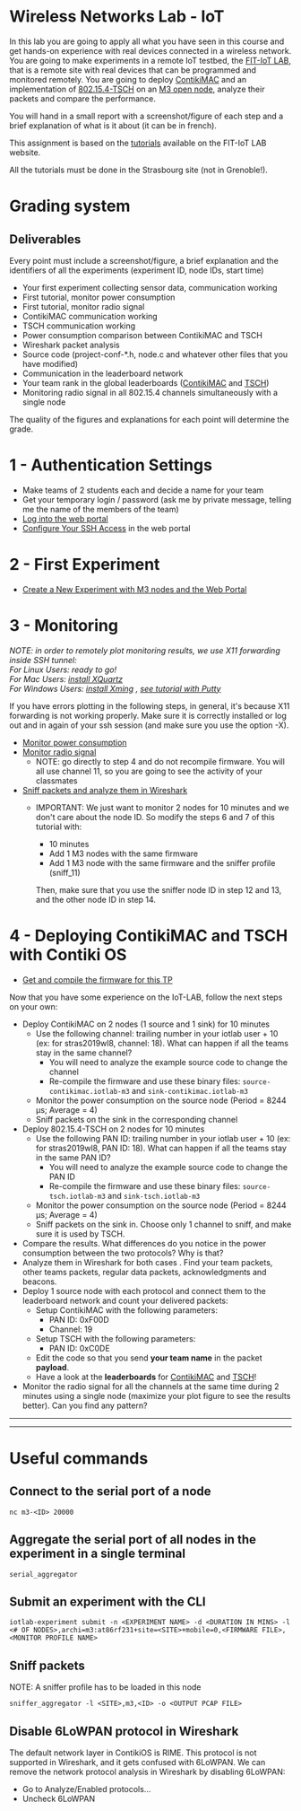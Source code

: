 # Wireless Networks Lab - IoT

In this lab you are going to apply all what you have seen in this course and get hands-on experience with real devices connected in a wireless network.
You are going to make experiments in a remote IoT testbed, the [FIT-IoT LAB](https://www.iot-lab.info/), that is a remote site with real devices that can be programmed and monitored remotely.
You are going to deploy [ContikiMAC](http://dunkels.com/adam/dunkels11contikimac.pdf) and an implementation of [802.15.4-TSCH](http://www.simonduquennoy.net/papers/duquennoy17tsch.pdf) on an [M3 open node](https://www.iot-lab.info/hardware/m3/), analyze their packets and compare the performance.

You will hand in a small report with a screenshot/figure of each step and a brief explanation of what is it about (it can be in french).

This assignment is based on the [tutorials](https://www.iot-lab.info/tutorials/) available on the FIT-IoT LAB website.

All the tutorials must be done in the Strasbourg site (not in Grenoble!).

# Grading system

## Deliverables
Every point must include a screenshot/figure, a brief explanation and the identifiers of all the experiments (experiment ID, node IDs, start time)
<!-- - Authentication in the web portal showing that your account is correctly logged in -->
<!-- - Access through ssh to the Strasbourg site -->
- Your first experiment collecting sensor data, communication working
- First tutorial, monitor power consumption
- First tutorial, monitor radio signal
- ContikiMAC communication working
- TSCH communication working
- Power consumption comparison between ContikiMAC and TSCH
- Wireshark packet analysis
- Source code (project-conf-*.h, node.c and whatever other files that you have modified)
- Communication in the leaderboard network
- Your team rank in the global leaderboards ([ContikiMAC](https://drive.google.com/file/d/1DRjdNB97H6NGtvY83zxyvSgVBfsDX99B/view?usp=sharing) and [TSCH](https://drive.google.com/file/d/1NMQGJutBAqL0IUB6WoJ5QQgXBRnFGKYo/view?usp=sharing))
- Monitoring radio signal in all 802.15.4 channels simultaneously with a single node

The quality of the figures and explanations for each point will determine the grade.

# 1 - Authentication Settings
- Make teams of 2 students each and decide a name for your team
- Get your temporary login / password (ask me by private message, telling me the name of the members of the team)
- [Log into the web portal](https://www.iot-lab.info/testbed/)
- [Configure Your SSH Access](https://www.iot-lab.info/tutorials/ssh-access) in the web portal

# 2 - First Experiment
- [Create a New Experiment with M3 nodes and the Web Portal](https://www.iot-lab.info/tutorials/submit-experiment-m3-web/)

# 3 - Monitoring
*NOTE: in order to remotely plot monitoring results, we use X11 forwarding inside SSH tunnel: \
For Linux Users: ready to go! \
For Mac Users: [install XQuartz](https://www.xquartz.org/) \
For Windows Users: [install Xming](https://sourceforge.net/projects/xming/) , [see tutorial with Putty](https://quick-tutoriel.com/comment-utiliser-loption-x11-forwarding-sous-putty/)*

If you have errors plotting in the following steps, in general, it's because X11 forwarding is not working properly. Make sure it is correctly installed or log out and in again of your ssh session (and make sure you use the option -X).

<!-- NOTE: the 'last' folder in .iot-lab/ corresponds to the last experiment deployed (even if it is still running) -->

- [Monitor power consumption](https://www.iot-lab.info/tutorials/monitoring-consumption-m3/)
- [Monitor radio signal](https://www.iot-lab.info/tutorials/monitoring-radio-m3/)
  - NOTE: go directly to step 4 and do not recompile firmware. You will all use channel 11, so you are going to see the activity of your classmates
- [Sniff packets and analyze them in Wireshark](https://www.iot-lab.info/tutorials/monitoring-sniffer-m3/)
  - IMPORTANT: We just want to monitor 2 nodes for 10 minutes and we don't care about the node ID. So modify the steps 6 and 7 of this tutorial with:
    - 10 minutes
    - Add 1 M3 nodes with the same firmware
    - Add 1 M3 node with the same firmware and the sniffer profile (sniff_11)

    Then, make sure that you use the sniffer node ID in step 12 and 13, and the other node ID in step 14.

# 4 - Deploying ContikiMAC and TSCH with Contiki OS
<!-- - [Get and compile firmware for M3 nodes](https://www.iot-lab.info/tutorials/contiki-compilation/) -->
<!-- - [Get and compile firmware for M3 nodes](networking-with-contiki.md) -->
- [Get and compile the firmware for this TP](compile-this-tp.md)

Now that you have some experience on the IoT-LAB, follow the next steps on your own:
- Deploy ContikiMAC on 2 nodes (1 source and 1 sink) for 10 minutes
  - Use the following channel: trailing number in your iotlab user + 10 (ex: for stras2019wl8, channel: 18). What can happen if all the teams stay in the same channel?
    - You will need to analyze the example source code to change the channel
    - Re-compile the firmware and use these binary files: `source-contikimac.iotlab-m3` and `sink-contikimac.iotlab-m3`
  - Monitor the power consumption on the source node (Period = 8244 µs; Average = 4)
  - Sniff packets on the sink in the corresponding channel
- Deploy 802.15.4-TSCH on 2 nodes for 10 minutes
  - Use the following PAN ID: trailing number in your iotlab user + 10 (ex: for stras2019wl8, PAN ID: 18). What can happen if all the teams stay in the same PAN ID?
    - You will need to analyze the example source code to change the PAN ID
    - Re-compile the firmware and use these binary files: `source-tsch.iotlab-m3` and `sink-tsch.iotlab-m3`
  - Monitor the power consumption on the source node (Period = 8244 µs; Average = 4)
  - Sniff packets on the sink in. Choose only 1 channel to sniff, and make sure it is used by TSCH.
- Compare the results. What differences do you notice in the power consumption between the two protocols? Why is that?
- Analyze them in Wireshark for both cases . Find your team packets, other teams packets, regular data packets, acknowledgments and beacons.
- Deploy 1 source node with each protocol and connect them to the leaderboard network and count your delivered packets:
  - Setup ContikiMAC with the following parameters:
    - PAN ID: 0xF00D
    - Channel: 19
  - Setup TSCH with the following parameters:
    - PAN ID: 0xC0DE
  - Edit the code so that you send **your team name** in the packet **payload**.
  - Have a look at the **leaderboards** for [ContikiMAC](https://drive.google.com/file/d/1DRjdNB97H6NGtvY83zxyvSgVBfsDX99B/view?usp=sharing) and [TSCH](https://drive.google.com/file/d/1NMQGJutBAqL0IUB6WoJ5QQgXBRnFGKYo/view?usp=sharing)!
- Monitor the radio signal for all the channels at the same time during 2 minutes using a single node (maximize your plot figure to see the results better). Can you find any pattern?

---------
---------

# Useful commands

## Connect to the serial port of a node
```
nc m3-<ID> 20000
```

## Aggregate the serial port of all nodes in the experiment in a single terminal
```
serial_aggregator
```

## Submit an experiment with the CLI
```
iotlab-experiment submit -n <EXPERIMENT NAME> -d <DURATION IN MINS> -l <# OF NODES>,archi=m3:at86rf231+site=<SITE>+mobile=0,<FIRMWARE FILE>,<MONITOR PROFILE NAME>
```

## Sniff packets
NOTE: A sniffer profile has to be loaded in this node
```
sniffer_aggregator -l <SITE>,m3,<ID> -o <OUTPUT PCAP FILE>
```
<!-- 
## Compile ContikiOS for M3 open node platform
```
make clean && make TARGET=iotlab-m3
``` -->

## Disable 6LoWPAN protocol in Wireshark
The default network layer in ContikiOS is RIME. This protocol is not supported in Wireshark, and it gets confused with 6LoWPAN. We can remove the network protocol analysis in Wireshark by disabling 6LoWPAN:
- Go to Analyze/Enabled protocols...
- Uncheck 6LoWPAN